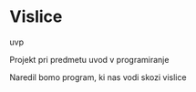 # Vislice
uvp

Projekt pri predmetu uvod v programiranje

Naredil bomo program, ki nas vodi skozi vislice
